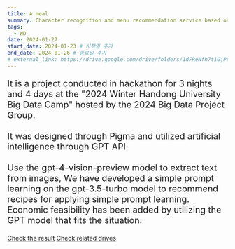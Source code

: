 ```yaml
---
title: A meal
summary: Character recognition and menu recommendation service based on GPT API
tags:
  - WD
date: 2024-01-27
start_date: 2024-01-23 # 시작일 추가
end_date: 2024-01-26 # 종료일 추가
# external_link: https://drive.google.com/drive/folders/1dFReNfh7t1GjP6GZzBDtSO07G9aLVPiX?usp=drive_link
---
```


<!--
{{< staticref "uploads/choosemenuPlus/index.html" "newtab" >}}결과물 확인하기{{< /staticref >}} -->

<p style="font-size: 20px;">
It is a project conducted in hackathon for 3 nights and 4 days at the "2024 Winter Handong University Big Data Camp" hosted by the 2024 Big Data Project Group.
<br><br>
It was designed through Pigma and utilized artificial intelligence through GPT API.
<br><br>
Use the gpt-4-vision-preview model to extract text from images,
We have developed a simple prompt learning on the gpt-3.5-turbo model to recommend recipes for applying simple prompt learning.
Economic feasibility has been added by utilizing the GPT model that fits the situation.</p>
<a href="../../../uploads/choosemenuPlus/index.html" target="_blank">Check the result</a>
<a href="https://drive.google.com/drive/folders/1dFReNfh7t1GjP6GZzBDtSO07G9aLVPiX?usp=drive_link" target="_blank">Check related drives</a>
